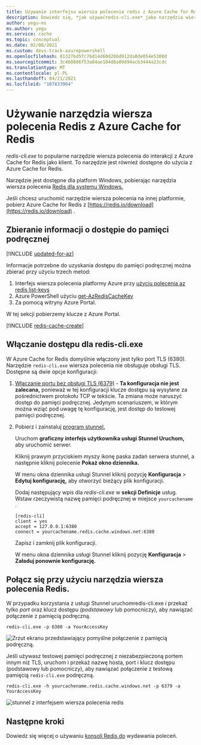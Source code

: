 ```yaml
---
title: Używanie interfejsu wiersza polecenia redis z Azure Cache for Redis
description: Dowiedz się, *jak używaćredis-cli.exe* jako narzędzia wiersza polecenia do interakcji z Azure Cache for Redis jako klientem
author: yegu-ms
ms.author: yegu
ms.service: cache
ms.topic: conceptual
ms.date: 02/08/2021
ms.custom: devx-track-azurepowershell
ms.openlocfilehash: 81327bd5fc76d14d60d26bd912da8de054e5308d
ms.sourcegitcommit: 3c460886f53a84ae104d8a09d94acb3444a23cdc
ms.translationtype: MT
ms.contentlocale: pl-PL
ms.lasthandoff: 04/21/2021
ms.locfileid: "107833964"
---
```

# <a name="use-the-redis-command-line-tool-with-azure-cache-for-redis"></a>Używanie narzędzia wiersza polecenia Redis z Azure Cache for Redis

*redis-cli.exe* to popularne narzędzie wiersza polecenia do interakcji z Azure Cache for Redis jako klient. To narzędzie jest również dostępne do użycia z Azure Cache for Redis.

Narzędzie jest dostępne dla platform Windows, pobierając narzędzia wiersza polecenia [Redis dla systemu Windows.](https://github.com/MSOpenTech/redis/releases/) 

Jeśli chcesz uruchomić narzędzie wiersza polecenia na innej platformie, pobierz Azure Cache for Redis z [https://redis.io/download](https://redis.io/download) .

## <a name="gather-cache-access-information"></a>Zbieranie informacji o dostępie do pamięci podręcznej

[!INCLUDE [updated-for-az](../../includes/updated-for-az.md)]

Informacje potrzebne do uzyskania dostępu do pamięci podręcznej można zbierać przy użyciu trzech metod:

1. Interfejs wiersza polecenia platformy Azure przy [użyciu polecenia az redis list-keys](/cli/azure/redis#az_redis_list_keys)
2. Azure PowerShell użyciu [get-AzRedisCacheKey](/powershell/module/az.rediscache/Get-AzRedisCacheKey)
3. Za pomocą witryny Azure Portal.

W tej sekcji pobierzemy klucze z Azure Portal.

[!INCLUDE [redis-cache-create](../../includes/redis-cache-access-keys.md)]


## <a name="enable-access-for-redis-cliexe"></a>Włączanie dostępu dla redis-cli.exe

W Azure Cache for Redis domyślnie włączony jest tylko port TLS (6380). Narzędzie `redis-cli.exe` wiersza polecenia nie obsługuje obsługi TLS. Dostępne są dwie opcje konfiguracji:

1. [Włączanie portu bez obsługi TLS (6379)](cache-configure.md#access-ports)  -  **Ta konfiguracja nie jest zalecana,** ponieważ w tej konfiguracji klucze dostępu są wysyłane za pośrednictwem protokołu TCP w tekście. Ta zmiana może naruszyć dostęp do pamięci podręcznej. Jedynym scenariuszem, w którym można wziąć pod uwagę tę konfigurację, jest dostęp do testowej pamięci podręcznej.

2. Pobierz i zainstaluj [program stunnel.](https://www.stunnel.org/downloads.html)

    Uruchom **graficzny interfejs użytkownika usługi Stunnel Uruchom,** aby uruchomić serwer.

    Kliknij prawym przyciskiem myszy ikonę paska zadań serwera stunnel, a następnie kliknij polecenie **Pokaż okno dziennika.**

    W menu okna dziennika usługi Stunnel kliknij pozycję **Konfiguracja**  >  **Edytuj konfigurację,** aby otworzyć bieżący plik konfiguracji.

    Dodaj następujący wpis dla *redis-cli.exe* w **sekcji Definicje** usług. Wstaw rzeczywistą nazwę pamięci podręcznej w miejsce `yourcachename` . 

    ```
    [redis-cli]
    client = yes
    accept = 127.0.0.1:6380
    connect = yourcachename.redis.cache.windows.net:6380
    ```

    Zapisz i zamknij plik konfiguracji. 
  
    W menu okna dziennika usługi Stunnel kliknij pozycję **Konfiguracja**  >  **Załaduj ponownie konfigurację.**


## <a name="connect-using-the-redis-command-line-tool"></a>Połącz się przy użyciu narzędzia wiersza polecenia Redis.

W przypadku korzystania z usługi Stunnel uruchomredis-cli.exe *i* przekaż tylko *port* oraz klucz dostępu *(podstawowy* lub pomocniczy), aby nawiązać połączenie z pamięcią podręczną.

```
redis-cli.exe -p 6380 -a YourAccessKey
```

![Zrzut ekranu przedstawiający pomyślne połączenie z pamięcią podręczną.](media/cache-how-to-redis-cli-tool/cache-redis-cli-stunnel.png)

Jeśli używasz testowej pamięci podręcznej z niezabezpieczoną portem innym niż TLS, uruchom i przekaż nazwę hosta,  port i klucz dostępu (podstawowy lub pomocniczy), aby nawiązać połączenie z testową pamięcią `redis-cli.exe` podręczną.   

```
redis-cli.exe -h yourcachename.redis.cache.windows.net -p 6379 -a YourAccessKey
```

![stunnel z interfejsem wiersza polecenia redis](media/cache-how-to-redis-cli-tool/cache-redis-cli-non-ssl.png)




## <a name="next-steps"></a>Następne kroki

Dowiedz się więcej o używaniu [konsoli Redis do](cache-configure.md#redis-console) wydawania poleceń.
